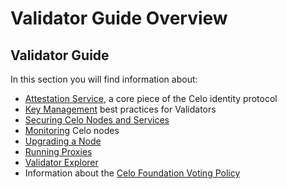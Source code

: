 # Validator Guide Overview

## Validator Guide

In this section you will find information about:

- [Attestation Service](attestation-service.md), a core piece of the Celo identity protocol
- [Key Management](key-management/summary.md) best practices for Validators
- [Securing Celo Nodes and Services](securing-nodes-and-services.md)
- [Monitoring](monitoring.md) Celo nodes
- [Upgrading a Node](node-upgrades.md)
- [Running Proxies](proxy.md)
- [Validator Explorer](validator-explorer.md)
- Information about the [Celo Foundation Voting Policy](celo-foundation-voting-policy.md)
